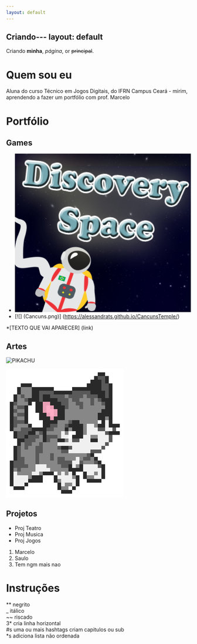 ```yaml
---
layout: default
---
```


Criando---
layout: default
---

Criando **minha**, _página_, or ~~principal~~.

# Quem sou eu

Aluna do curso Técnico em Jogos Digitais, do IFRN Campus Ceará - mirim, aprendendo a fazer um portfólio com prof. Marcelo  

# Portfólio

## Games

* [![](Discovery.png)](https://AlessandraTS.github.io/DiscoverySpace/)  
* [![] (Cancuns.png)] (https://alessandrats.github.io/CancunsTemple/)

*[TEXTO QUE VAI APARECER] (link)

## Artes

![PIKACHU](http://pixelartmaker.com/art/10a381410d7a886.png)


![](gatineo.png)

## Projetos

* Proj Teatro  
* Proj Musica  
* Proj Jogos  

1. Marcelo  
2. Saulo  
3. Tem ngm mais nao  

# Instruções

** negrito  
_ itálico  
~~ riscado  
3* cria linha horizontal  
#s uma ou mais hashtags criam capitulos ou sub   
*s adiciona lista não ordenada  

